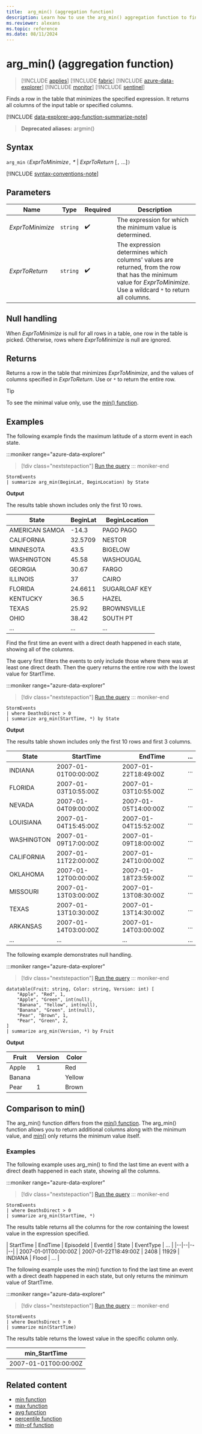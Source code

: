 ```yaml
---
title:  arg_min() (aggregation function)
description: Learn how to use the arg_min() aggregation function to find a row in a table that minimizes the input expression.
ms.reviewer: alexans
ms.topic: reference
ms.date: 08/11/2024
---
```

# arg_min() (aggregation function)

> [!INCLUDE [applies](../includes/applies-to-version/applies.md)] [!INCLUDE [fabric](../includes/applies-to-version/fabric.md)] [!INCLUDE [azure-data-explorer](../includes/applies-to-version/azure-data-explorer.md)] [!INCLUDE [monitor](../includes/applies-to-version/monitor.md)] [!INCLUDE [sentinel](../includes/applies-to-version/sentinel.md)]

Finds a row in the table that minimizes the specified expression. It returns all columns of the input table or specified columns.

[!INCLUDE [data-explorer-agg-function-summarize-note](../includes/agg-function-summarize-note.md)]

> **Deprecated aliases:** argmin()

## Syntax

`arg_min` `(`*ExprToMinimize*`,` *\** | *ExprToReturn*  [`,` ...]`)`

[!INCLUDE [syntax-conventions-note](../includes/syntax-conventions-note.md)]

## Parameters

| Name | Type | Required | Description |
|--|--|--|--|
| *ExprToMinimize*| `string` |  :heavy_check_mark: | The expression for which the minimum value is determined. |
| *ExprToReturn* | `string` |  :heavy_check_mark: | The expression determines which columns' values are returned, from the row that has the minimum value for *ExprToMinimize*.  Use a wildcard `*` to return all columns. |
  
## Null handling

When *ExprToMinimize* is null for all rows in a table, one row in the table is picked. Otherwise, rows where *ExprToMinimize* is null are ignored.

## Returns

Returns a row in the table that minimizes *ExprToMinimize*, and the values of columns specified in *ExprToReturn*. Use or `*` to return the entire row.

> [!TIP]
> To see the minimal value only, use the [min() function](min-aggregation-function.md).

## Examples

The following example finds the maximum latitude of a storm event in each state.

:::moniker range="azure-data-explorer"
> [!div class="nextstepaction"]
> <a href="https://dataexplorer.azure.com/clusters/help/databases/Samples?query=H4sIAAAAAAAAAwsuyS/KdS1LzSspVuDlqlEoLs3NTSzKrEpVSCxKj8/NzNNwSk3PzPNJLNFRgLDykxNLMvPzNBWSKhWCSxJLUgG8tM4mQwAAAA==" target="_blank">Run the query</a>
::: moniker-end

```kusto
StormEvents 
| summarize arg_min(BeginLat, BeginLocation) by State
```

**Output**

The results table shown includes only the first 10 rows.

| State          | BeginLat | BeginLocation |
| -------------- | -------- | ------------- |
| AMERICAN SAMOA | -14.3    | PAGO PAGO     |
| CALIFORNIA     | 32.5709  | NESTOR        |
| MINNESOTA      | 43.5     | BIGELOW       |
| WASHINGTON     | 45.58    | WASHOUGAL     |
| GEORGIA        | 30.67    | FARGO         |
| ILLINOIS       | 37       | CAIRO         |
| FLORIDA        | 24.6611  | SUGARLOAF KEY |
| KENTUCKY       | 36.5     | HAZEL         |
| TEXAS          | 25.92    | BROWNSVILLE   |
| OHIO           | 38.42    | SOUTH PT      |
| ... | ... | ... |

Find the first time an event with a direct death happened in each state, showing all of the columns.

The query first filters the events to only include those where there was at least one direct death. Then the query returns the entire row with the lowest value for StartTime.

:::moniker range="azure-data-explorer"
> [!div class="nextstepaction"]
> <a href="https://dataexplorer.azure.com/clusters/help/databases/Samples?query=H4sIAAAAAAAAAwsuyS/KdS1LzSsp5uWqUSjPSC1KVXBJTSzJKHbJLEpNLlGwUzAAyRSX5uYmFmVWpSokFqXH52bmaQSXJBaVhGTmpuooaGkqJFUqAAVKUgHnoTY6UQAAAA==" target="_blank">Run the query</a>
::: moniker-end

```kusto
StormEvents
| where DeathsDirect > 0
| summarize arg_min(StartTime, *) by State
```

**Output**

The results table shown includes only the first 10 rows and first 3 columns.

| State      | StartTime            | EndTime              | ... |
| ---------- | -------------------- | -------------------- | --- |
| INDIANA    | 2007-01-01T00:00:00Z | 2007-01-22T18:49:00Z | ... |
| FLORIDA    | 2007-01-03T10:55:00Z | 2007-01-03T10:55:00Z | ... |
| NEVADA     | 2007-01-04T09:00:00Z | 2007-01-05T14:00:00Z | ... |
| LOUISIANA  | 2007-01-04T15:45:00Z | 2007-01-04T15:52:00Z | ... |
| WASHINGTON | 2007-01-09T17:00:00Z | 2007-01-09T18:00:00Z | ... |
| CALIFORNIA | 2007-01-11T22:00:00Z | 2007-01-24T10:00:00Z | ... |
| OKLAHOMA   | 2007-01-12T00:00:00Z | 2007-01-18T23:59:00Z | ... |
| MISSOURI   | 2007-01-13T03:00:00Z | 2007-01-13T08:30:00Z | ... |
| TEXAS      | 2007-01-13T10:30:00Z | 2007-01-13T14:30:00Z | ... |
| ARKANSAS   | 2007-01-14T03:00:00Z | 2007-01-14T03:00:00Z | ... |
| ... | ... | ... | ... |

The following example demonstrates null handling.

:::moniker range="azure-data-explorer"
> [!div class="nextstepaction"]
> <a href="https://dataexplorer.azure.com/clusters/help/databases/Samples?query=H4sIAAAAAAAAA31QPQvCQAzdC/0PoVMrt+jYzQp2FQdBRORKQzlIcyW9UhR/vKlYFEHzhny9F5LUNigqwnQrgws59EEcNwY2nry80wNK7zzn4DhkcIojUEvWXUeYGEj2WKtbmu96KYisgapSHoiymVFYVkyUIxL58T/n55gdWpkIhfiRPzeYG7NypY1zHN2hH9rWirshWGkureP0dZqBRQbVFZ5/eADFBqWOFwEAAA==" target="_blank">Run the query</a>
::: moniker-end

```kusto
datatable(Fruit: string, Color: string, Version: int) [
    "Apple", "Red", 1,
    "Apple", "Green", int(null),
    "Banana", "Yellow", int(null),
    "Banana", "Green", int(null),
    "Pear", "Brown", 1,
    "Pear", "Green", 2,
]
| summarize arg_min(Version, *) by Fruit
```

**Output**

| Fruit | Version | Color |
|--|--|--|
| Apple | 1 | Red |
| Banana |  | Yellow |
| Pear | 1 | Brown |

## Comparison to min()

The arg_min() function differs from the [min() function](min-aggregation-function.md). The arg_min() function allows you to return additional columns along with the minimum value, and [min()](min-aggregation-function.md) only returns the minimum value itself.

### Examples

The following example uses arg_min() to find the last time an event with a direct death happened in each state, showing all the columns.

:::moniker range="azure-data-explorer"
> [!div class="nextstepaction"]
> <a href="https://dataexplorer.azure.com/clusters/help/databases/Samples?query=H4sIAAAAAAAAAwsuyS%2FKdS1LzSsp5qpRKM9ILUpVcElNLMkodsksSk0uUbBTMABKFJfm5iYWZValKiQWpcfnZuZpBJckFpWEZOam6ihoaQIA4GzUy0YAAAA%3D" target="_blank">Run the query</a>
::: moniker-end

```kusto
StormEvents
| where DeathsDirect > 0
| summarize arg_min(StartTime, *)
```

The results table returns all the columns for the row containing the lowest value in the expression specified.

| StartTime | EndTime |	EpisodeId | EventId | State | EventType | ... |
|--|--|--|--|
| 2007-01-01T00:00:00Z | 2007-01-22T18:49:00Z | 2408 | 11929 | INDIANA | Flood | ... |

The following example uses the min() function to find the last time an event with a direct death happened in each state, but only returns the minimum value of StartTime.

:::moniker range="azure-data-explorer"
> [!div class="nextstepaction"]
> <a href="https://dataexplorer.azure.com/clusters/help/databases/Samples?query=H4sIAAAAAAAAAwsuyS%2FKdS1LzSsp5qpRKM9ILUpVcElNLMkodsksSk0uUbBTMABKFJfm5iYWZValKuRm5mkElyQWlYRk5qZqAgCNhnP%2FPwAAAA%3D%3D" target="_blank">Run the query</a>
::: moniker-end

```kusto
StormEvents
| where DeathsDirect > 0
| summarize min(StartTime)
```

The results table returns the lowest value in the specific column only.

| min_StartTime |
| --- |
| 2007-01-01T00:00:00Z |

## Related content

* [min function](min-aggregation-function.md)
* [max function](max-aggregation-function.md)
* [avg function](avg-aggregation-function.md)
* [percentile function](percentiles-aggregation-function.md)
* [min-of function](min-of-function.md)
